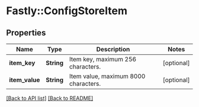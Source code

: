 # Fastly::ConfigStoreItem

## Properties

| Name | Type | Description | Notes |
| ---- | ---- | ----------- | ----- |
| **item_key** | **String** | Item key, maximum 256 characters. | [optional] |
| **item_value** | **String** | Item value, maximum 8000 characters. | [optional] |

[[Back to API list]](../../README.md#endpoints) [[Back to README]](../../README.md)

